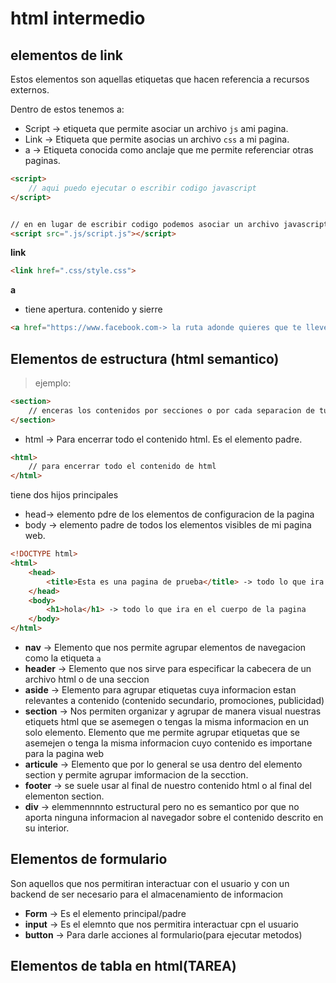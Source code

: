 # html intermedio
## elementos de link 
Estos elementos son aquellas etiquetas que hacen referencia a recursos externos.

Dentro de estos tenemos a:
- Script -> etiqueta que permite asociar un archivo `js` ami pagina.
- Link -> Etiqueta que permite asocias un archivo `css` a mi pagina.
- a -> Etiqueta conocida como anclaje que me permite referenciar otras paginas.

```html
<script>
    // aqui puedo ejecutar o escribir codigo javascript
</script>


// en en lugar de escribir codigo podemos asociar un archivo javascript
<script src=".js/script.js"></script>
```

**link**
```html
<link href=".css/style.css">
```

**a**
- tiene apertura. contenido y sierre
```html
<a href="https://www.facebook.com-> la ruta adonde quieres que te lleve">Hasme un clic</a>
```

## Elementos de estructura (html semantico)
>ejemplo:
```html
<section>
    // enceras los contenidos por secciones o por cada separacion de tu codigo.
</section>
```
- html -> Para encerrar todo el contenido html. Es el elemento padre.
```html
<html>
    // para encerrar todo el contenido de html
</html>
```
tiene dos hijos principales
- head-> elemento pdre de los elementos de configuracion de la pagina
- body -> elemento padre de todos los elementos visibles de mi pagina web.

```html
<!DOCTYPE html>
<html>
    <head>
        <title>Esta es una pagina de prueba</title> -> todo lo que ira en el titulo
    </head>
    <body>
        <h1>hola</h1> -> todo lo que ira en el cuerpo de la pagina
    </body>
</html>
```
- **nav** -> Elemento que nos permite agrupar elementos de navegacion como la etiqueta `a` 
- **header** -> Elemento que nos sirve para especificar la cabecera de un archivo html o de una seccion
- **aside** -> Elemento para agrupar etiquetas cuya informacion estan relevantes a contenido (contenido secundario, promociones, publicidad)
- **section** -> Nos permiten organizar y agrupar de manera visual nuestras etiquets html que se asemegen o tengas la misma informacion en un solo elemento.
Elemento que me permite agrupar etiquetas que se asemejen o tenga la misma informacion cuyo contenido es importane para la pagina web
- **articule** -> Elemento que por lo general se usa dentro del elemento section y permite agrupar imformacion de la secction.
- **footer** -> se suele usar al final de nuestro contenido html o al final del elementon section.
- **div** -> elemmennnnto estructural pero no es semantico por que no aporta ninguna informacion al navegador sobre el contenido descrito en su interior.

## Elementos de formulario
Son aquellos que nos permitiran interactuar con el usuario y con un backend de ser necesario para el almacenamiento de informacion 

- **Form** -> Es el elemento principal/padre
- **input** -> Es el elemnto que nos permitira interactuar cpn el usuario
- **button** -> Para darle acciones al formulario(para ejecutar metodos)

## Elementos de tabla en html(TAREA)